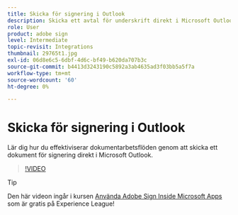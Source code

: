 ```yaml
---
title: Skicka för signering i Outlook
description: Skicka ett avtal för underskrift direkt i Microsoft Outlook
role: User
product: adobe sign
level: Intermediate
topic-revisit: Integrations
thumbnail: 29765t1.jpg
exl-id: 06d8e6c5-6dbf-4d6c-bf49-b620da707b3c
source-git-commit: b4413d3243190c5892a3ab4635ad3f03bb5a5f7a
workflow-type: tm+mt
source-wordcount: '60'
ht-degree: 0%

---
```


# Skicka för signering i Outlook

Lär dig hur du effektiviserar dokumentarbetsflöden genom att skicka ett dokument för signering direkt i Microsoft Outlook.

>[!VIDEO](https://video.tv.adobe.com/v/29765t1?hidetitle=true)

>[!TIP]
>
>Den här videon ingår i kursen [Använda Adobe Sign Inside Microsoft Apps](https://experienceleague.adobe.com/?recommended=Sign-U-1-2020.2) som är gratis på Experience League!
